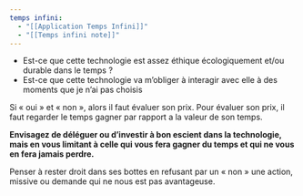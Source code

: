 ```yaml
---
temps infini:
  - "[[Application Temps Infini]]"
  - "[[Temps infini note]]"
---
```


- Est-ce que cette technologie est assez éthique écologiquement et/ou durable dans le temps ?
- Est-ce que cette technologie va m’obliger à interagir avec elle à des moments que je n’ai pas choisis

Si « oui » et « non », alors il faut évaluer son prix. Pour évaluer son prix, il faut regarder le temps gagner par rapport a la valeur de son temps.

**Envisagez de déléguer ou d’investir à bon escient dans la technologie, mais en vous limitant à celle qui vous fera gagner du temps et qui ne vous en fera jamais perdre.**

Penser à rester droit dans ses bottes en refusant par un « non » une action, missive ou demande qui ne nous est pas avantageuse.